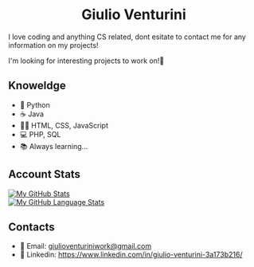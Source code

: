 <div align="center"><h1>Giulio Venturini</h1></div>


I love coding and anything CS related, dont esitate to contact me for any information on my projects!

I'm looking for interesting projects to work on!:eyes:

## Knoweldge
- :snake: Python
- :coffee: Java
- :man_technologist: HTML, CSS, JavaScript
- :computer: PHP, SQL
- :books: Always learning...

## Account Stats

[![My GitHub Stats](https://github-readme-stats.vercel.app/api/?username=BayoDev&count_private=true&theme=tokyonight&showicons=true)]()
<br>
[![My GitHub Language Stats](https://github-readme-stats.vercel.app/api/top-langs/?username=BayoDev&langs_count=5&theme=tokyonight)]()

## Contacts

- :email: Email: giulioventuriniwork@gmail.com
- :briefcase: Linkedin: https://www.linkedin.com/in/giulio-venturini-3a173b216/
